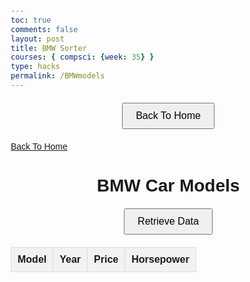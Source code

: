 ```yaml
---
toc: true
comments: false
layout: post
title: BMW Sorter
courses: { compsci: {week: 35} }
type: hacks
permalink: /BMWmodels
---
```


<html lang="en">
<head>
    <meta charset="UTF-8">
    <meta name="viewport" content="width=device-width, initial-scale=1.0">
    <title>BMW Car Models</title>
    <style>
        body {
            font-family: Arial, sans-serif;
            margin: 20px;
            background: url('https://cdn.dicklovett.co.uk/uploads/header_image/2_90_l.jpg?v=1643385270') no-repeat center center fixed;
            background-size: cover;
        }
        h1 {
            text-align: center;
        }
        table {
            width: 100%;
            border-collapse: collapse;
            margin: 20px 0;
        }
        th, td {
            padding: 10px;
            border: 1px solid #ddd;
            text-align: left;
        }
        th {
            cursor: pointer;
            background-color: #f2f2f2;
        }
        th:hover {
            background-color: #ddd;
        }
        th.sort-asc:after {
            content: " ▲";
        }
        th.sort-desc:after {
            content: " ▼";
        }
        button {
            display: block;
            margin: 20px auto;
            padding: 10px 20px;
            font-size: 16px;
            cursor: pointer;
        }
    </style>
<button id="HomeButton">Back To Home</button>
     <a href="CarHome">Back To Home</a>

<body>
    <h1>BMW Car Models</h1>
    <button id="fetchDataBtn">Retrieve Data</button>
    <table id="carTable">
        <thead>
            <tr>
                <th onclick="sortTable('model_name')">Model</th>
                <th onclick="sortTable('year')">Year</th>
                <th onclick="sortTable('price')">Price</th>
                <th onclick="sortTable('horsepower')">Horsepower</th>
            </tr>
        </thead>
        <tbody>
            <!-- Data will be inserted here -->
        </tbody>
    </table>
    <script>
        document.getElementById('fetchDataBtn').addEventListener('click', fetchCarData);
        let currentSortColumn = '';
        let currentSortOrder = 'asc';
        function fetchCarData() {
            fetch('http://127.0.0.1:5000/cars/bmw')
                .then(response => response.json())
                .then(data => {
                    populateTable(data);
                })
                .catch(error => {
                    console.error('Error fetching data:', error);
                });
        }
        function sortTable(column) {
            if (currentSortColumn === column) {
                currentSortOrder = currentSortOrder === 'asc' ? 'desc' : 'asc';
            } else {
                currentSortColumn = column;
                currentSortOrder = 'asc';
            }
            fetch(`http://127.0.0.1:5000/sort_cars/bmw?sort_by=${column}&order=${currentSortOrder}`)
                .then(response => response.json())
                .then(data => {
                    populateTable(data);
                    updateSortIndicators(column);
                })
                .catch(error => {
                    console.error('Error sorting data:', error);
                });
        }
        function populateTable(data) {
            const tableBody = document.getElementById('carTable').getElementsByTagName('tbody')[0];
            tableBody.innerHTML = ''; // Clear previous data
            data.forEach(car => {
                const row = tableBody.insertRow();
                row.insertCell(0).innerText = car.model_name;
                row.insertCell(1).innerText = car.year;
                row.insertCell(2).innerText = `$${car.price.toFixed(2)}`;
                row.insertCell(3).innerText = car.horsepower;
            });
        }
        function updateSortIndicators(column) {
            const ths = document.querySelectorAll("#carTable th");
            ths.forEach(th => {
                th.classList.remove("sort-asc", "sort-desc");
            });
            const sortedTh = Array.from(ths).find(th => th.innerText.toLowerCase() === column);
            if (sortedTh) {
                sortedTh.classList.add(currentSortOrder === 'asc' ? 'sort-asc' : 'sort-desc');
            }
        }
    </script>
</body>

